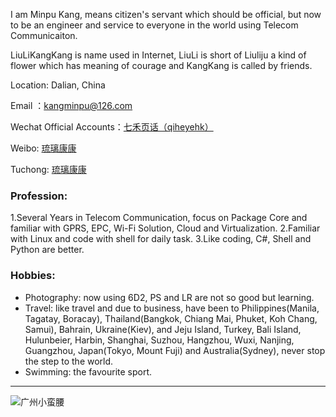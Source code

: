 <style>
img{
  display:block;
  margin:0
  auto;
}
</style>

<meta name="referrer" content="never">

I am Minpu Kang, means citizen's servant which should be official, but now to be an engineer and service to everyone in the world using Telecom Communicaiton.

LiuLiKangKang is name used in Internet, LiuLi is short of Liuliju a kind of flower which has meaning of courage and KangKang is called by friends.

Location: Dalian, China

Email ：[kangminpu@126.com](mailto:kangminpu@126.com)

Wechat Official Accounts：<a href="https://weixin.sogou.com/weixin?type=1&s_from=input&query=qiheyehk&ie=utf8&_sug_=n&_sug_type_=" target="_blank">七禾页话（qiheyehk）</a>

Weibo: <a href="https://weibo.com/kangminpu" target="_blank">琉璃康康</a>

Tuchong: <a href="https://liulikangkang.tuchong.com/" target="_blank">琉璃康康</a>

### Profession:

  1.Several Years in Telecom Communication, focus on Package Core and familiar with GPRS, EPC, Wi-Fi Solution, Cloud and Virtualization.
  2.Familiar with Linux and code with shell for daily task.
  3.Like coding, C#, Shell and Python are better.


### Hobbies:

- Photography: now using 6D2, PS and LR are not so good but learning.
- Travel: like travel and due to business, have been to Philippines(Manila, Tagatay, Boracay), Thailand(Bangkok, Chiang Mai, Phuket, Koh Chang, Samui), Bahrain, Ukraine(Kiev), and Jeju Island, Turkey, Bali Island, Hulunbeier, Harbin, Shanghai, Suzhou, Hangzhou, Wuxi, Nanjing, Guangzhou, Japan(Tokyo, Mount Fuji) and Australia(Sydney), never stop the step to the world.
- Swimming: the favourite sport.


------------

![广州小蛮腰][1]


  [1]: http://imglf0.nosdn.127.net/img/d1lUUXJDdTYyTEZKN1gwRDMvdmRrT3NZYkptNWo2ZEZKN3hjTm5iQ0pYZlhmaEtvT2hqSWpRPT0.jpg?imageView&thumbnail=3000y2000&type=jpg&quality=96&stripmeta=0&type=jpg

